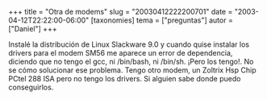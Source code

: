 +++
title = "Otra de modems"
slug = "20030412222200701"
date = "2003-04-12T22:22:00-06:00"
[taxonomies]
tema = ["preguntas"]
autor = ["Daniel"]
+++

Instalé la distribución de Linux Slackware 9.0 y cuando quise instalar
los drivers para el modem SM56 me aparece un error de dependencia,
diciendo que no tengo el gcc, ni /bin/bash, ni /bin/sh. ¡Pero los
tengo!. No se cómo solucionar ese problema. Tengo otro modem, un Zoltrix
Hsp Chip PCtel 288 ISA pero no tengo los drivers. Si alguien sabe donde
puedo conseguirlos.

